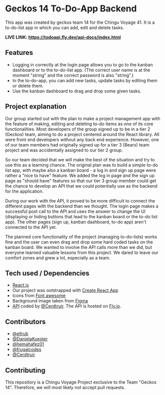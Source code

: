 # Geckos 14 To-Do-App Backend

This app was created by geckos team 14 for the Chingu Voyage 41. It is a to-do-list app in which you can add, edit and delete tasks.

**LIVE LINK: https://todoapi.fly.dev/api-docs/index.html**


## Features

- Logging in correctly at the login page allows you to go to the kanban dashboard or to the to-do-list app. (The correct user name is at the moment "string" and the correct password is also "string".)
- In the to-do-app, you can add new tasks, update tasks by editing them or delete them.
- Use the kanban dashboard to drag and drop some given tasks.

## Project explanation

Our group started out with the plan to make a project management app with the feature of making, editing and deleting to-do items as one of its core functionalities. Most developers of the group signed up to be in a tier 2 (Geckos) team, aiming to do a project centered around the React library. All were front end developers without any back end experience. However, one of our team members had originally signed up for a tier 3 (Bears) team project and was accidentally assigned to our tier 2 group.

So our team decided that we will make the best of the situation and try to use this as a learning chance. The original plan was to build a simple to-do list app, with maybe also a kanban board - a log in and sign up page were rather a "nice to have" feature. We added the log in page and the sign up page as "should have" features so that our tier 3 group member could get the chance to develop an API that we could potentially use as the backend for the application.

During our work with the API, it proved to be more difficult to connect the different pages with the backend than we thought. The login page makes a successful post call to the API and uses the answer to change the UI (displaying or hiding buttons that lead to the kanban board or the to-do list app). The other pages (sign up, kanban dashboard, to-do app) aren't connected to the API yet.

The planned core functionality of the project (managing to-do-lists) works fine and the user can even drag and drop some hard coded tasks on the kanban board. We wanted to involve the API calls more than we did, but everyone learned valuable lessons from this project. We dared to leave our comfort zones and grew a lot, especially as a team.

## Tech used / Dependencies

- [React.js](https://reactjs.org/)
- Our project was ootstrapped with [Create React App](https://github.com/facebook/create-react-app)
- Icons from [Font awesome](https://fontawesome.com/)
- Background image taken from [Figma](https://www.figma.com/)
- [API](https://todoapi.fly.dev/api-docs/index.html) coded by [@Cerdtruir](https://github.com/Cerdtruir). The API is hosted on [Fly.io](https://fly.io/).

## Contributors

- [@ellrub](https://github.com/ellrub)
- [@DanielaKuester](https://github.com/DanielaKuester)
- [@hemahafez01](https://github.com/hemahafez01)
- [@frugalcodes](https://github.com/frugalcodes)
- [@Cerdtruir](https://github.com/Cerdtruir)

## Contributing

This repository is a Chingu Voyage Project exclusive to the Team "Geckos 14". Therefore, we will most likely not accept pull requests.
